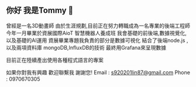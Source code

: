 ## 你好 我是Tommy 👋
曾經是一名3D動畫師
由於生涯規劃,目前正在努力轉職成為一名專業的後端工程師
今年一月畢業於資展國際AioT 智慧機器人養成班
我會基礎的前後端,數據視覺化,以及基礎的AI運用
資展畢業專題我負責的部分是數據可視化 
結合了後端node.js ,以及兩項資料庫 mongoDB,InfluxDB的技術
最終用Grafana來呈現數據

目前正在陸續產出使用各種程式語言的專案

 如果你對我有興趣 歡迎聯繫我
 謝謝您!
Email : s920201lin87@gmail.com
Phone : 0970670305

<!--
**s920201lin87/s920201lin87** is a ✨ _special_ ✨ repository because its `README.md` (this file) appears on your GitHub profile.

Here are some ideas to get you started:

- 🔭 I’m currently working on ...
- 🌱 I’m currently learning ...
- 👯 I’m looking to collaborate on ...
- 🤔 I’m looking for help with ...
- 💬 Ask me about ...
- 📫 How to reach me: ...
- 😄 Pronouns: ...
- ⚡ Fun fact: ...
-->
